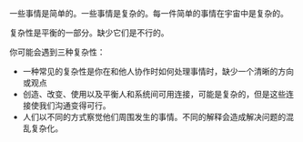一些事情是简单的。一些事情是复杂的。每一件简单的事情在宇宙中是复杂的。

复杂性是平衡的一部分。缺少它们是不行的。

你可能会遇到三种复杂性：

- 一种常见的复杂性是你在和他人协作时如何处理事情时，缺少一个清晰的方向或观点
- 创造、改变、使用以及平衡人和系统间可用连接，可能是复杂的，但是这些连接使我们沟通变得可行。
- 人们以不同的方式察觉他们周围发生的事情。不同的解释会造成解决问题的混乱复杂化。